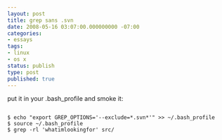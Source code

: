 ```yaml
---
layout: post
title: grep sans .svn
date: 2008-05-16 03:07:00.000000000 -07:00
categories:
- essays
tags:
- linux
- os x
status: publish
type: post
published: true
---
```

put it in your .bash_profile and smoke it:
<pre><code class="javascript">
$ echo "export GREP_OPTIONS='--exclude=*.svn*'" >> ~/.bash_profile
$ source ~/.bash_profile
$ grep -rl 'whatimlookingfor' src/
</code></pre>
